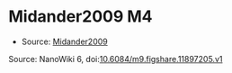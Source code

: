 <a name="material" />

# Midander2009 M4
<script type="application/ld+json">
  {
    "@context": "https://schema.org/",
    "@type": "ChemicalSubstance",
    "@id": "https://egonw.github.io/nanowiki/nanowiki436.html#material",
    "http://purl.org/dc/terms/conformsTo":
      {
        "@type": "CreativeWork",
        "@id": "https://bioschemas.org/profiles/ChemicalSubstance/0.4-RELEASE/"
      },
    "identfier": "436",
    "name": "Midander2009 M4",
    "url": "https://egonw.github.io/nanowiki/nanowiki436.html#material",
    "sameAs": "http://127.0.0.1/mediawiki/index.php/Special:URIResolver/Midander2009_M4"
  }
</script>


* Source: [Midander2009](articleMidander2009.md)


Source: NanoWiki 6, doi:[10.6084/m9.figshare.11897205.v1](https://doi.org/10.6084/m9.figshare.11897205.v1)
